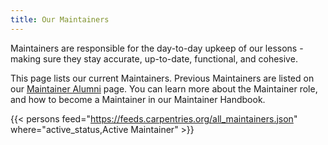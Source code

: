 ```yaml
---
title: Our Maintainers
---
```


Maintainers are responsible for the day-to-day upkeep of our lessons - making sure they stay accurate, up-to-date, functional, and cohesive.

This page lists our current Maintainers. Previous Maintainers are listed on our [Maintainer Alumni](/community/maintainer-alumni) page. You can learn more about the Maintainer role, and how to become a Maintainer in our Maintainer Handbook.

{{< persons feed="https://feeds.carpentries.org/all_maintainers.json" where="active_status,Active Maintainer" >}}